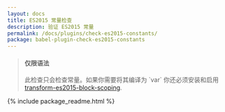 ```yaml
---
layout: docs
title: ES2015 常量检查
description: 验证 ES2015 常量
permalink: /docs/plugins/check-es2015-constants/
package: babel-plugin-check-es2015-constants
---
```


<blockquote class="babel-callout babel-callout-info">
  <h4>仅限语法</h4>
  <p>
    此检查只会检查常量。如果你需要将其编译为 `var` 你还必须安装和启用 <a href="/docs/plugins/transform-es2015-block-scoping">transform-es2015-block-scoping</a>.
  </p>
</blockquote>

{% include package_readme.html %}
